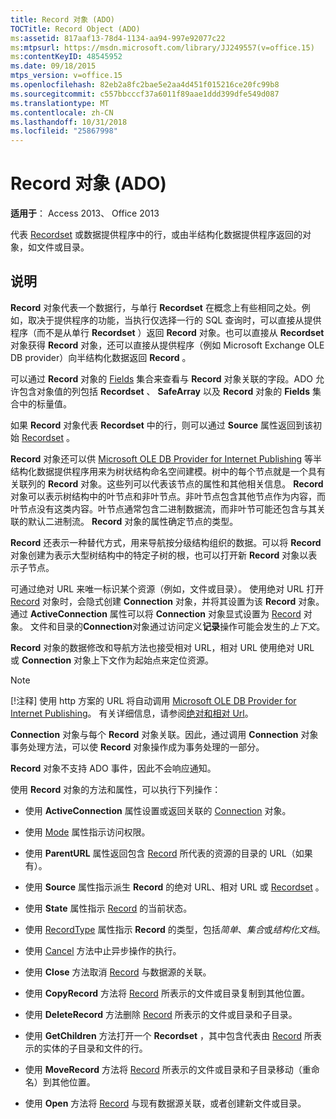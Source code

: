 ```yaml
---
title: Record 对象 (ADO)
TOCTitle: Record Object (ADO)
ms:assetid: 817aaf13-78d4-1134-aa94-997e92077c22
ms:mtpsurl: https://msdn.microsoft.com/library/JJ249557(v=office.15)
ms:contentKeyID: 48545952
ms.date: 09/18/2015
mtps_version: v=office.15
ms.openlocfilehash: 82eb2a8fc2bae5e2aa4d451f015216ce20fc99b8
ms.sourcegitcommit: c557bbcccf37a6011f89aae1ddd399dfe549d087
ms.translationtype: MT
ms.contentlocale: zh-CN
ms.lasthandoff: 10/31/2018
ms.locfileid: "25867998"
---
```

# <a name="record-object-ado"></a>Record 对象 (ADO)


**适用于**： Access 2013、 Office 2013

代表 [Recordset](recordset-object-ado.md) 或数据提供程序中的行，或由半结构化数据提供程序返回的对象，如文件或目录。

## <a name="remarks"></a>说明

**Record** 对象代表一个数据行，与单行 **Recordset** 在概念上有些相同之处。例如，取决于提供程序的功能，当执行仅选择一行的 SQL 查询时，可以直接从提供程序（而不是从单行 **Recordset** ）返回 **Record** 对象。也可以直接从 **Recordset** 对象获得 **Record** 对象，还可以直接从提供程序（例如 Microsoft Exchange OLE DB provider）向半结构化数据返回 **Record** 。

可以通过 **Record** 对象的 [Fields](fields-collection-ado.md) 集合来查看与 **Record** 对象关联的字段。ADO 允许包含对象值的列包括 **Recordset** 、 **SafeArray** 以及 **Record** 对象的 **Fields** 集合中的标量值。

如果 **Record** 对象代表 **Recordset** 中的行，则可以通过 **Source** 属性返回到该初始 [Recordset](source-property-ado-record.md) 。

**Record** 对象还可以供 [Microsoft OLE DB Provider for Internet Publishing](microsoft-ole-db-provider-for-internet-publishing.md) 等半结构化数据提供程序用来为树状结构命名空间建模。树中的每个节点就是一个具有关联列的 **Record** 对象。这些列可以代表该节点的属性和其他相关信息。 **Record** 对象可以表示树结构中的叶节点和非叶节点。非叶节点包含其他节点作为内容，而叶节点没有这类内容。叶节点通常包含二进制数据流，而非叶节可能还包含与其关联的默认二进制流。 **Record** 对象的属性确定节点的类型。

**Record** 还表示一种替代方式，用来导航按分级结构组织的数据。可以将 **Record** 对象创建为表示大型树结构中的特定子树的根，也可以打开新 **Record** 对象以表示子节点。

可通过绝对 URL 来唯一标识某个资源（例如，文件或目录）。 使用绝对 URL 打开 [Record](connection-object-ado.md) 对象时，会隐式创建 **Connection** 对象，并将其设置为该 **Record** 对象。 通过 **ActiveConnection** 属性可以将 **Connection** 对象显式设置为 [Record](activeconnection-property-ado.md) 对象。 文件和目录的**Connection**对象通过访问定义**记录**操作可能会发生的*上下文*。

**Record** 对象的数据修改和导航方法也接受相对 URL，相对 URL 使用绝对 URL 或 **Connection** 对象上下文作为起始点来定位资源。

> [!NOTE]
> [!注释] 使用 http 方案的 URL 将自动调用 [Microsoft OLE DB Provider for Internet Publishing](microsoft-ole-db-provider-for-internet-publishing.md)。 有关详细信息，请参阅[绝对和相对 Url](absolute-and-relative-urls.md)。



**Connection** 对象与每个 **Record** 对象关联。因此，通过调用 **Connection** 对象事务处理方法，可以使 **Record** 对象操作成为事务处理的一部分。

**Record** 对象不支持 ADO 事件，因此不会响应通知。

使用 **Record** 对象的方法和属性，可以执行下列操作：

  - 使用 **ActiveConnection** 属性设置或返回关联的 [Connection](activeconnection-property-ado.md) 对象。

  - 使用 [Mode](mode-property-ado.md) 属性指示访问权限。

  - 使用 **ParentURL** 属性返回包含 [Record](parenturl-property-ado.md) 所代表的资源的目录的 URL（如果有）。

  - 使用 **Source** 属性指示派生 **Record** 的绝对 URL、相对 URL 或 [Recordset](source-property-ado-record.md) 。

  - 使用 **State** 属性指示 [Record](state-property-ado.md) 的当前状态。

  - 使用 [RecordType](recordtype-property-ado.md) 属性指示 **Record** 的类型，包括*简单*、*集合*或*结构化文档*。

  - 使用 [Cancel](cancel-method-ado.md) 方法中止异步操作的执行。

  - 使用 **Close** 方法取消 [Record](close-method-ado.md) 与数据源的关联。

  - 使用 **CopyRecord** 方法将 [Record](copyrecord-method-ado.md) 所表示的文件或目录复制到其他位置。

  - 使用 **DeleteRecord** 方法删除 [Record](deleterecord-method-ado.md) 所表示的文件或目录和子目录。

  - 使用 **GetChildren** 方法打开一个 **Recordset** ，其中包含代表由 [Record](getchildren-method-ado.md) 所表示的实体的子目录和文件的行。

  - 使用 **MoveRecord** 方法将 [Record](moverecord-method-ado.md) 所表示的文件或目录和子目录移动（重命名）到其他位置。

  - 使用 **Open** 方法将 [Record](open-method-ado-record.md) 与现有数据源关联，或者创建新文件或目录。

